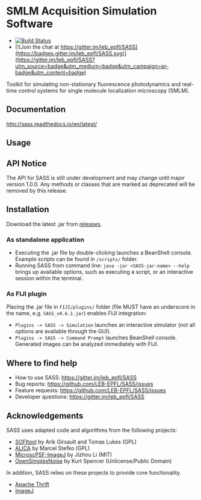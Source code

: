 # SMLM Acquisition Simulation Software

- [![Build Status](https://travis-ci.org/LEB-EPFL/SASS.svg?branch=master)](https://travis-ci.org/LEB-EPFL/SASS)
- [![Join the chat at https://gitter.im/leb_epfl/SASS](https://badges.gitter.im/leb_epfl/SASS.svg)](https://gitter.im/leb_epfl/SASS?utm_source=badge&utm_medium=badge&utm_campaign=pr-badge&utm_content=badge)

Toolkit for simulating non-stationary fluorescence photodynamics and
real-time control systems for single molecule localization microscopy
(SMLM).

## Documentation

http://sass.readthedocs.io/en/latest/

## Usage

## API Notice ##

The API for SASS is still under development and may change until major
version 1.0.0. Any methods or classes that are marked as deprecated
will be removed by this release.

## Installation

Download the latest .jar from [releases].

### As standalone application
 - Executing the .jar file by double-clicking launches a BeanShell console. Example scripts can be found in `/scripts/` folder.
 - Running SASS from command line: `java -jar <SASS-jar-name> --help` brings up available options, such as executing a script, or an interactive session within the terminal.
 
### As FIJI plugin
Placing the .jar file in `FIJI/plugins/` folder (file MUST have an underscore in the name, e.g. `SASS_v0.6.1.jar`) enables FIJI integration:
 - `Plugins -> SASS -> Simulation` launches an interactive simulator (not all options are available through the GUI).
 - `Plugins -> SASS -> Command Prompt` launches BeanShell console. Generated images can be analyzed immediately with FIJI.

## Where to find help

- How to use SASS: https://gitter.im/leb_epfl/SASS
- Bug reports: https://github.com/LEB-EPFL/SASS/issues
- Feature requests: https://github.com/LEB-EPFL/SASS/issues
- Developer questions: https://gitter.im/leb_epfl/SASS

## Acknowledgements

SASS uses adapted code and algorithms from the following projects:
 - [SOFItool](https://github.com/lob-epfl/sofitool) by Arik Girsault and Tomas Lukes (GPL)
 - [ALICA](https://github.com/MStefko/ALICA) by Marcel Stefko (GPL)
 - [MicroscPSF-ImageJ](https://github.com/hijizhou/MicroscPSF-ImageJ) by Jizhou Li (MIT)
 - [OpenSimplexNoise](https://gist.github.com/KdotJPG/b1270127455a94ac5d19) by Kurt Spencer (Unlicense/Public Domain)
 
In addition, SASS relies on these projects to provide core
functionality.
 - [Apache Thrift](https://thrift.apache.org/)
 - [ImageJ](https://imagej.net/Welcome)

[Releases]: https://github.com/LEB-EPFL/SASS/releases
